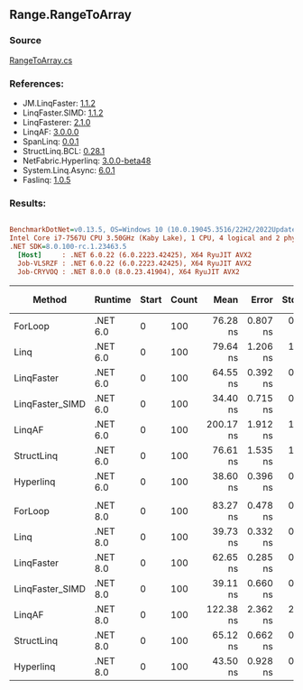 ﻿## Range.RangeToArray

### Source
[RangeToArray.cs](../LinqBenchmarks/Range/RangeToArray.cs)

### References:
- JM.LinqFaster: [1.1.2](https://www.nuget.org/packages/JM.LinqFaster/1.1.2)
- LinqFaster.SIMD: [1.1.2](https://www.nuget.org/packages/LinqFaster.SIMD/1.0.3)
- LinqFasterer: [2.1.0](https://www.nuget.org/packages/LinqFasterer/2.1.0)
- LinqAF: [3.0.0.0](https://www.nuget.org/packages/LinqAF/3.0.0.0)
- SpanLinq: [0.0.1](https://www.nuget.org/packages/SpanLinq/0.0.1)
- StructLinq.BCL: [0.28.1](https://www.nuget.org/packages/StructLinq/0.28.1)
- NetFabric.Hyperlinq: [3.0.0-beta48](https://www.nuget.org/packages/NetFabric.Hyperlinq/3.0.0-beta48)
- System.Linq.Async: [6.0.1](https://www.nuget.org/packages/System.Linq.Async/6.0.1)
- Faslinq: [1.0.5](https://www.nuget.org/packages/Faslinq/1.0.5)

### Results:
``` ini

BenchmarkDotNet=v0.13.5, OS=Windows 10 (10.0.19045.3516/22H2/2022Update)
Intel Core i7-7567U CPU 3.50GHz (Kaby Lake), 1 CPU, 4 logical and 2 physical cores
.NET SDK=8.0.100-rc.1.23463.5
  [Host]     : .NET 6.0.22 (6.0.2223.42425), X64 RyuJIT AVX2
  Job-VLSRZF : .NET 6.0.22 (6.0.2223.42425), X64 RyuJIT AVX2
  Job-CRYVOQ : .NET 8.0.0 (8.0.23.41904), X64 RyuJIT AVX2


```
|          Method |  Runtime | Start | Count |      Mean |    Error |   StdDev |        Ratio | RatioSD |   Gen0 | Allocated | Alloc Ratio |
|---------------- |--------- |------ |------ |----------:|---------:|---------:|-------------:|--------:|-------:|----------:|------------:|
|         ForLoop | .NET 6.0 |     0 |   100 |  76.28 ns | 0.807 ns | 0.716 ns |     baseline |         | 0.2027 |     424 B |             |
|            Linq | .NET 6.0 |     0 |   100 |  79.64 ns | 1.206 ns | 1.525 ns | 1.05x slower |   0.02x | 0.2218 |     464 B |  1.09x more |
|      LinqFaster | .NET 6.0 |     0 |   100 |  64.55 ns | 0.392 ns | 0.367 ns | 1.18x faster |   0.01x | 0.2027 |     424 B |  1.00x more |
| LinqFaster_SIMD | .NET 6.0 |     0 |   100 |  34.40 ns | 0.715 ns | 0.930 ns | 2.22x faster |   0.08x | 0.2027 |     424 B |  1.00x more |
|          LinqAF | .NET 6.0 |     0 |   100 | 200.17 ns | 1.912 ns | 1.597 ns | 2.62x slower |   0.03x | 0.2027 |     424 B |  1.00x more |
|      StructLinq | .NET 6.0 |     0 |   100 |  76.61 ns | 1.535 ns | 1.828 ns | 1.01x slower |   0.03x | 0.2027 |     424 B |  1.00x more |
|       Hyperlinq | .NET 6.0 |     0 |   100 |  38.60 ns | 0.396 ns | 0.351 ns | 1.98x faster |   0.02x | 0.2027 |     424 B |  1.00x more |
|                 |          |       |       |           |          |          |              |         |        |           |             |
|         ForLoop | .NET 8.0 |     0 |   100 |  83.27 ns | 0.478 ns | 0.531 ns |     baseline |         | 0.2027 |     424 B |             |
|            Linq | .NET 8.0 |     0 |   100 |  39.73 ns | 0.332 ns | 0.369 ns | 2.10x faster |   0.02x | 0.2218 |     464 B |  1.09x more |
|      LinqFaster | .NET 8.0 |     0 |   100 |  62.65 ns | 0.285 ns | 0.253 ns | 1.33x faster |   0.01x | 0.2027 |     424 B |  1.00x more |
| LinqFaster_SIMD | .NET 8.0 |     0 |   100 |  39.11 ns | 0.660 ns | 0.678 ns | 2.13x faster |   0.03x | 0.2027 |     424 B |  1.00x more |
|          LinqAF | .NET 8.0 |     0 |   100 | 122.38 ns | 2.362 ns | 2.094 ns | 1.47x slower |   0.03x | 0.2027 |     424 B |  1.00x more |
|      StructLinq | .NET 8.0 |     0 |   100 |  65.12 ns | 0.662 ns | 0.517 ns | 1.28x faster |   0.01x | 0.2027 |     424 B |  1.00x more |
|       Hyperlinq | .NET 8.0 |     0 |   100 |  43.50 ns | 0.928 ns | 0.953 ns | 1.92x faster |   0.04x | 0.2027 |     424 B |  1.00x more |
